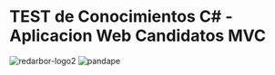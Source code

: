 # TEST de Conocimientos C# - Aplicacion Web Candidatos MVC
![redarbor-logo2](https://github.com/alxxr/Candidatos/assets/79178497/422731a9-f7b9-4312-9a71-740b8e2946de)
![pandape](https://github.com/alxxr/Candidatos/assets/79178497/447c4dd1-9ec5-4d9b-88ed-41b228fdfe1c)

